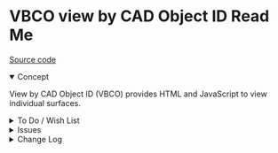 # VBCO view by CAD Object ID Read Me

[Source code]( https://github.com/ladybug-tools/spider-gbxml-tools/blob/master/spider-gbxml-viewer/v-0-16-01/js-view/vbco-view-by-cad-object-id.js )

<details open >

<summary>Concept</summary>

View by CAD Object ID (VBCO) provides HTML and JavaScript to view individual surfaces.

</details>

<details>

<summary>To Do / Wish List</summary>


</details>

<details>

<summary>Issues</summary>


</details>

<details>

<summary>Change Log</summary>

## 2019-06-27 ~ Theo

* F - First commit

</details>